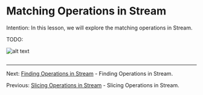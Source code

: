 # Matching Operations in Stream

Intention: In this lesson, we will explore the matching operations in Stream.

TODO:

![alt text](../../etc/features/img.png "Img")

```java

```

<hr>

Next: [Finding Operations in Stream](chapter_19.md "Finding Operations in Stream") - Finding Operations in Stream.

Previous: [Slicing Operations in Stream](chapter_17.md "Slicing Operations in Stream") - Slicing Operations in Stream.